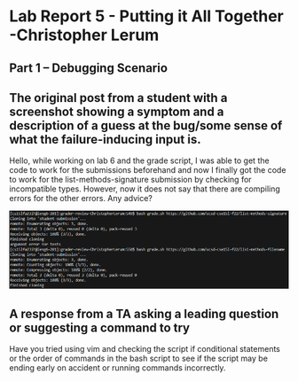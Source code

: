 <h1>Lab Report 5 - Putting it All Together -Christopher Lerum</h1>
<h2> Part 1 – Debugging Scenario </h2>
<h2>The original post from a student with a screenshot showing a symptom and a description of a guess at the bug/some sense of what the failure-inducing input is.</h2>

Hello, while working on lab 6 and the grade script, I was able to get the code to work for the submissions beforehand and now I finally got the code to work for the list-methods-signature submission by checking for incompatible types. However, now it does not say that there are compiling errors for the other errors. Any advice?

![image](post1.PNG)

<h2>A response from a TA asking a leading question or suggesting a command to try</h2>

Have you tried using vim and checking the script if conditional statements or the order of commands in the bash script to see if the script may be ending early on accident or running commands incorrectly. 

